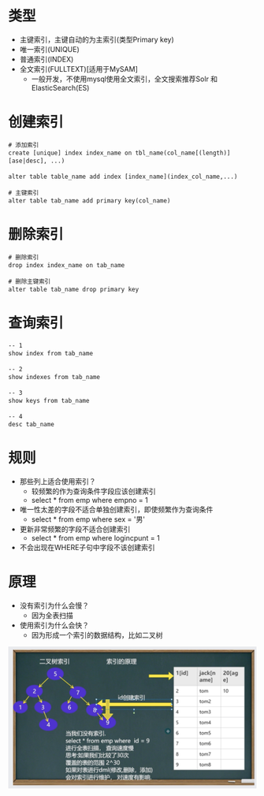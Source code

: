 # 类型

* 主键索引，主键自动的为主索引(类型Primary key)
* 唯一索引(UNIQUE)
* 普通索引(INDEX)
* 全文索引(FULLTEXT)[适用于MySAM]
  * 一般开发，不使用mysql使用全文索引，全文搜索推荐Solr 和 ElasticSearch(ES)



# 创建索引

```mysql
# 添加索引
create [unique] index index_name on tbl_name(col_name[(length)][ase|desc], ...)

alter table table_name add index [index_name](index_col_name,...)

# 主键索引
alter table tab_name add primary key(col_name)
```



# 删除索引

```mysql
# 删除索引
drop index index_name on tab_name

# 删除主键索引
alter table tab_name drop primary key
```



# 查询索引

```mysql
-- 1
show index from tab_name

-- 2
show indexes from tab_name

-- 3
show keys from tab_name

-- 4
desc tab_name
```



# 规则

* 那些列上适合使用索引？
  * 较频繁的作为查询条件字段应该创建索引
  * select * from emp where empno = 1
* 唯一性太差的字段不适合单独创建索引，即使频繁作为查询条件
  * select * from emp where sex = '男'
* 更新非常频繁的字段不适合创建索引
  * select * from emp where logincpunt = 1
* 不会出现在WHERE子句中字段不该创建索引



# 原理

* 没有索引为什么会慢？
  * 因为全表扫描
* 使用索引为什么会快？
  * 因为形成一个索引的数据结构，比如二叉树

![索引原理](../图片/mysql/索引原理-1.png)
